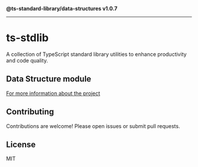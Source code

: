 **@ts-standard-library/data-structures v1.0.7**

***

# ts-stdlib

A collection of TypeScript standard library utilities to enhance productivity and code quality.

## Data Structure module

[For more information about the project](https://github.com/gabaudette/ts-stdlib/)

## Contributing

Contributions are welcome! Please open issues or submit pull requests.

## License

MIT
